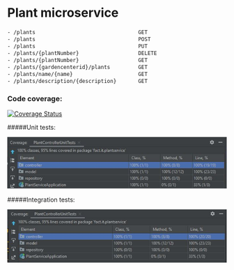 # Plant microservice

```
- /plants                                 GET
- /plants                                 POST
- /plants                                 PUT
- /plants/{plantNumber}                   DELETE
- /plants/{plantNumber}                   GET
- /plants/{gardencenterid}/plants         GET
- /plants/name/{name}                     GET
- /plants/description/{description}       GET
```

### Code coverage:  
[![Coverage Status](https://coveralls.io/repos/github/badges/shields/badge.svg?branch=master)](https://coveralls.io/github/badges/shields?branch=main)

#####Unit tests:

![](images/PlantControllerUnitTests.JPG)

#####Integration tests:

![](images/PlantControllerIntegrationTests.JPG)
